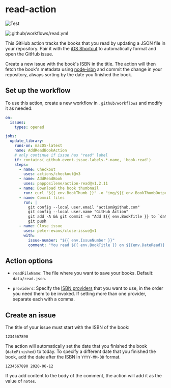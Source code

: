 # read-action

![Test](https://github.com/papposilene/read-action/workflows/Test/badge.svg?branch=main)

![.github/workflows/read.yml](https://github.com/papposilene/read-action/workflows/.github/workflows/read.yml/badge.svg)

This GitHub action tracks the books that you read by updating a JSON file in your repository. Pair it with
the [iOS Shortcut](shortcut/README.md) to automatically format and open the GitHub issue.

Create a new issue with the book's ISBN in the title. The action will then fetch the book's metadata
using [node-isbn](https://www.npmjs.com/package/node-isbn) and commit the change in your repository, always sorting by
the date you finished the book.

<!-- START GENERATED DOCUMENTATION -->

## Set up the workflow

To use this action, create a new workflow in `.github/workflows` and modify it as needed:

```yml
on:
  issues:
    types: opened

jobs:
  update_library:
    runs-on: macOS-latest
    name: AddReadBookAction
    # only continue if issue has "read" label
    if: contains( github.event.issue.labels.*.name, 'book-read')
    steps:
      - name: Checkout
        uses: actions/checkout@v3
      - name: AddReadBook
        uses: papposilene/action-read@v1.2.11
      - name: Download the book thumbnail
        run: curl "${{ env.BookThumb }}" -o "img/${{ env.BookThumbOutput }}"
      - name: Commit files
        run: |
          git config --local user.email "action@github.com"
          git config --local user.name "GitHub Action"
          git add -A && git commit -m "Add ${{ env.BookTitle }} to `data/read.json`."
          git push
      - name: Close issue
        uses: peter-evans/close-issue@v1
        with:
          issue-number: "${{ env.IssueNumber }}"
          comment: "You read ${{ env.BookTitle }} on ${{env.DateRead}}. What will be your next book?"
```

## Action options

- `readFileName`: The file where you want to save your books. Default: `data/read.json`.

- `providers`: Specify the [ISBN providers](https://github.com/palmerabollo/node-isbn#setting-backend-providers) that you want to use, in the order you need them to be invoked. If setting more than one provider, separate each with a comma.

<!-- END GENERATED DOCUMENTATION -->

## Create an issue

The title of your issue must start with the ISBN of the book:

```
1234567890
```

The action will automatically set the date that you finished the book (`dateFinished`) to today. To specify a different
date that you finished the book, add the date after the ISBN in `YYYY-MM-DD` format.

```
1234567890 2020-06-12
```

If you add content to the body of the comment, the action will add it as the value of `notes`.
